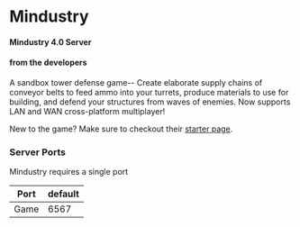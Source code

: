# Mindustry

#### Mindustry 4.0 Server


#### from the developers

A sandbox tower defense game-- Create elaborate supply chains of conveyor belts to feed ammo into your turrets, produce materials to use for building, and defend your structures from waves of enemies. Now supports LAN and WAN cross-platform multiplayer!

New to the game? Make sure to checkout their [starter page](https://anuke.itch.io/mindustry).

### Server Ports
Mindustry requires a single port  

| Port    | default |
|---------|---------|
| Game    |  6567   |